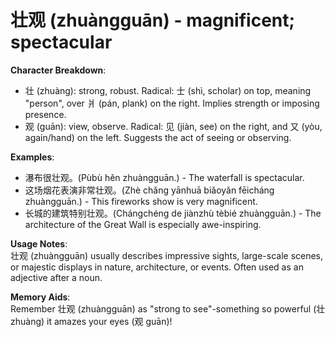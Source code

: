# **壮观 (zhuàngguān) - magnificent; spectacular**

**Character Breakdown**:  
- 壮 (zhuàng): strong, robust. Radical: 士 (shì, scholar) on top, meaning "person", over 爿 (pán, plank) on the right. Implies strength or imposing presence.  
- 观 (guān): view, observe. Radical: 见 (jiàn, see) on the right, and 又 (yòu, again/hand) on the left. Suggests the act of seeing or observing.

**Examples**:  
- 瀑布很壮观。(Pùbù hěn zhuàngguān.) - The waterfall is spectacular.  
- 这场烟花表演非常壮观。(Zhè chǎng yānhuā biǎoyǎn fēicháng zhuàngguān.) - This fireworks show is very magnificent.  
- 长城的建筑特别壮观。(Chángchéng de jiànzhù tèbié zhuàngguān.) - The architecture of the Great Wall is especially awe-inspiring.

**Usage Notes**:  
壮观 (zhuàngguān) usually describes impressive sights, large-scale scenes, or majestic displays in nature, architecture, or events. Often used as an adjective after a noun.

**Memory Aids**:  
Remember 壮观 (zhuàngguān) as "strong to see"-something so powerful (壮 zhuàng) it amazes your eyes (观 guān)!
